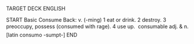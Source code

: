 TARGET DECK
ENGLISH

START
Basic
Consume
Back: v. (-ming) 1 eat or drink. 2 destroy. 3 preoccupy, possess (consumed with rage). 4 use up.  consumable adj. & n. [latin consumo -sumpt-]
END
